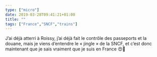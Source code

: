 ```yaml
---
type: ["micro"]
date: 2019-03-28T09:41:21+01:00
title: ""
tags: ["France","SNCF","trains"]
---
```

J’ai déjà atterri à Roissy, j’ai déjà fait le contrôle des passeports et la douane, mais je viens d’entendre le « jingle » de la SNCF, et c’est donc maintenant que je sais vraiment que je suis en France 😍🚉
